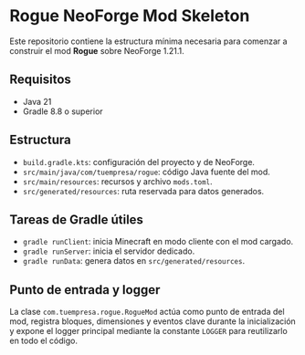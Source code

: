 # Rogue NeoForge Mod Skeleton

Este repositorio contiene la estructura mínima necesaria para comenzar a
construir el mod **Rogue** sobre NeoForge 1.21.1.

## Requisitos

- Java 21
- Gradle 8.8 o superior

## Estructura

- `build.gradle.kts`: configuración del proyecto y de NeoForge.
- `src/main/java/com/tuempresa/rogue`: código Java fuente del mod.
- `src/main/resources`: recursos y archivo `mods.toml`.
- `src/generated/resources`: ruta reservada para datos generados.

## Tareas de Gradle útiles

- `gradle runClient`: inicia Minecraft en modo cliente con el mod cargado.
- `gradle runServer`: inicia el servidor dedicado.
- `gradle runData`: genera datos en `src/generated/resources`.

## Punto de entrada y logger

La clase `com.tuempresa.rogue.RogueMod` actúa como punto de entrada del mod,
registra bloques, dimensiones y eventos clave durante la inicialización y expone
el logger principal mediante la constante `LOGGER` para reutilizarlo en todo el
código.
